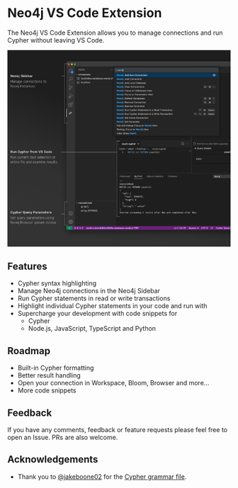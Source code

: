 # Neo4j VS Code Extension

The Neo4j VS Code Extension allows you to manage connections and run Cypher without leaving VS Code.

![Extension Screenshot](docs/screenshot.png)

## Features

* Cypher syntax highlighting
* Manage Neo4j connections in the Neo4j Sidebar
* Run Cypher statements in read or write transactions
* Highlight individual Cypher statements in your code and run with
* Supercharge your development with code snippets for
  * Cypher
  * Node.js, JavaScript, TypeScript and Python

## Roadmap

* Built-in Cypher formatting
* Better result handling
* Open your connection in Workspace, Bloom, Browser and more...
* More code snippets


<!-- ## Release Notes

Users appreciate release notes as you update your extension.

### 1.0.0 -->


## Feedback

If you have any comments, feedback or feature requests please feel free to open an Issue.  PRs are also welcome.


## Acknowledgements

* Thank you to [@jakeboone02](https://github.com/jakeboone02) for the [Cypher grammar file](./cypher/cypher.tmLanguage).
